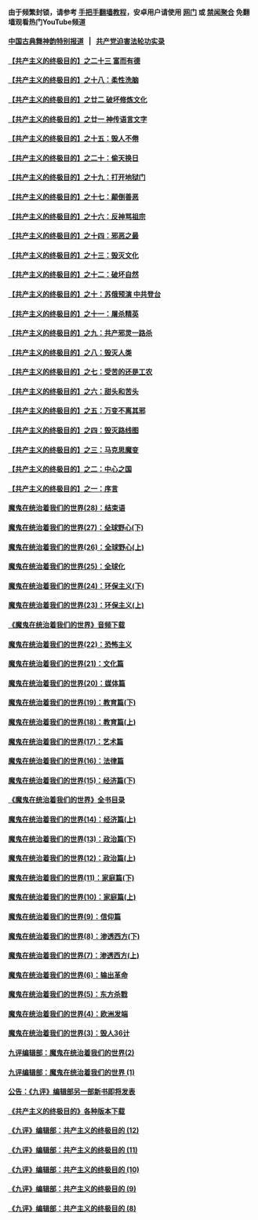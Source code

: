 #### 由于频繁封锁，请参考 [手把手翻墙教程](https://github.com/gfw-breaker/guides/wiki/)，安卓用户请使用 [网门](https://github.com/gfw-breaker/bn-android/blob/master/ogate.md?t=05300636) 或 [禁闻聚合](https://github.com/gfw-breaker/bn-android) 免翻墙观看热门YouTube频道 

#### [中国古典舞神韵特别报道](https://github.com/gfw-breaker/mh-news/blob/master/shenyun.md?t=05300636) &nbsp;&nbsp;|&nbsp;&nbsp; [共产党迫害法轮功实录](https://github.com/gfw-breaker/mh-news/blob/master/README.md?t=05300636)  

#### [【共产主义的终极目的】之二十三 富而有德](../pages/nsc422/n11283598.md?t=05300636) 

#### [【共产主义的终极目的】之十八：柔性洗脑](../pages/nsc422/n11199994.md?t=05300636) 

#### [【共产主义的终极目的】之廿二 破坏修炼文化](../pages/nsc422/n11245728.md?t=05300636) 

#### [【共产主义的终极目的】之廿一 神传语言文字](../pages/nsc422/n11263265.md?t=05300636) 

#### [【共产主义的终极目的】之十五：毁人不倦](../pages/nsc422/n11166792.md?t=05300636) 

#### [【共产主义的终极目的】之二十：偷天换日](../pages/nsc422/n11238846.md?t=05300636) 

#### [【共产主义的终极目的】之十九：打开地狱门](../pages/nsc422/n11206376.md?t=05300636) 

#### [【共产主义的终极目的】之十七：颠倒善恶](../pages/nsc422/n11179782.md?t=05300636) 

#### [【共产主义的终极目的】之十六：反神骂祖宗](../pages/nsc422/n11166798.md?t=05300636) 

#### [【共产主义的终极目的】之十四：邪恶之最](../pages/nsc422/n11150249.md?t=05300636) 

#### [【共产主义的终极目的】之十三：毁灭文化](../pages/nsc422/n11135227.md?t=05300636) 

#### [【共产主义的终极目的】之十二：破坏自然](../pages/nsc422/n11135214.md?t=05300636) 

#### [【共产主义的终极目的】之十：苏俄预演 中共登台](../pages/nsc422/n11118424.md?t=05300636) 

#### [【共产主义的终极目的】之十一：屠杀精英](../pages/nsc422/n11118442.md?t=05300636) 

#### [【共产主义的终极目的】之九：共产邪灵一路杀](../pages/nsc422/n11114139.md?t=05300636) 

#### [【共产主义的终极目的】之八：毁灭人类](../pages/nsc422/n11108503.md?t=05300636) 

#### [【共产主义的终极目的】之七：受苦的还是工农](../pages/nsc422/n11101809.md?t=05300636) 

#### [【共产主义的终极目的】之六：甜头和苦头](../pages/nsc422/n11096971.md?t=05300636) 

#### [【共产主义的终极目的】之五：万变不离其邪](../pages/nsc422/n11091285.md?t=05300636) 

#### [【共产主义的终极目的】之四：毁灭路线图](../pages/nsc422/n11086284.md?t=05300636) 

#### [【共产主义的终极目的】之三：马克思魔变](../pages/nsc422/n11061941.md?t=05300636) 

#### [【共产主义的终极目的】之二：中心之国](../pages/nsc422/n11047728.md?t=05300636) 

#### [【共产主义的终极目的】之一：序言](../pages/nsc422/n11086077.md?t=05300636) 

#### [魔鬼在统治着我们的世界(28)：结束语](../pages/nsc422/n10936246.md?t=05300636) 

#### [魔鬼在统治着我们的世界(27)：全球野心(下)](../pages/nsc422/n10928319.md?t=05300636) 

#### [魔鬼在统治着我们的世界(26)：全球野心(上)](../pages/nsc422/n10900318.md?t=05300636) 

#### [魔鬼在统治着我们的世界(25)：全球化](../pages/nsc422/n10788205.md?t=05300636) 

#### [魔鬼在统治着我们的世界(24)：环保主义(下)](../pages/nsc422/n10695307.md?t=05300636) 

#### [魔鬼在统治着我们的世界(23)：环保主义(上)](../pages/nsc422/n10688613.md?t=05300636) 

#### [《魔鬼在统治着我们的世界》音频下载](../pages/nsc422/n10635553.md?t=05300636) 

#### [魔鬼在统治着我们的世界(22)：恐怖主义](../pages/nsc422/n10614727.md?t=05300636) 

#### [魔鬼在统治着我们的世界(21)：文化篇](../pages/nsc422/n10597706.md?t=05300636) 

#### [魔鬼在统治着我们的世界(20)：媒体篇](../pages/nsc422/n10586579.md?t=05300636) 

#### [魔鬼在统治着我们的世界(19)：教育篇(下)](../pages/nsc422/n10564808.md?t=05300636) 

#### [魔鬼在统治着我们的世界(18)：教育篇(上)](../pages/nsc422/n10526970.md?t=05300636) 

#### [魔鬼在统治着我们的世界(17)：艺术篇](../pages/nsc422/n10499093.md?t=05300636) 

#### [魔鬼在统治着我们的世界(16)：法律篇](../pages/nsc422/n10485969.md?t=05300636) 

#### [魔鬼在统治着我们的世界(15)：经济篇(下)](../pages/nsc422/n10469975.md?t=05300636) 

#### [《魔鬼在统治着我们的世界》全书目录](../pages/nsc422/n10464261.md?t=05300636) 

#### [魔鬼在统治着我们的世界(14)：经济篇(上)](../pages/nsc422/n10457370.md?t=05300636) 

#### [魔鬼在统治着我们的世界(13)：政治篇(下)](../pages/nsc422/n10448270.md?t=05300636) 

#### [魔鬼在统治着我们的世界(12)：政治篇(上)](../pages/nsc422/n10444576.md?t=05300636) 

#### [魔鬼在统治着我们的世界(11)：家庭篇(下)](../pages/nsc422/n10440961.md?t=05300636) 

#### [魔鬼在统治着我们的世界(10)：家庭篇(上)](../pages/nsc422/n10435448.md?t=05300636) 

#### [魔鬼在统治着我们的世界(9)：信仰篇](../pages/nsc422/n10432159.md?t=05300636) 

#### [魔鬼在统治着我们的世界(8)：渗透西方(下)](../pages/nsc422/n10429603.md?t=05300636) 

#### [魔鬼在统治着我们的世界(7)：渗透西方(上)](../pages/nsc422/n10426013.md?t=05300636) 

#### [魔鬼在统治着我们的世界(6)：输出革命](../pages/nsc422/n10421536.md?t=05300636) 

#### [魔鬼在统治着我们的世界(5)：东方杀戮](../pages/nsc422/n10417707.md?t=05300636) 

#### [魔鬼在统治着我们的世界(4)：欧洲发端](../pages/nsc422/n10414890.md?t=05300636) 

#### [魔鬼在统治着我们的世界(3)：毁人36计](../pages/nsc422/n10411583.md?t=05300636) 

#### [九评编辑部：魔鬼在统治着我们的世界(2)](../pages/nsc422/n10410036.md?t=05300636) 

#### [九评编辑部：魔鬼在统治着我们的世界 (1)](../pages/nsc422/n10406825.md?t=05300636) 

#### [公告：《九评》编辑部另一部新书即将发表](../pages/nsc422/n10405104.md?t=05300636) 

#### [《共产主义的终极目的》各种版本下载](../pages/nsc422/n10022138.md?t=05300636) 

#### [《九评》编辑部：共产主义的终极目的 (12)](../pages/nsc422/n9933272.md?t=05300636) 

#### [《九评》编辑部：共产主义的终极目的 (11)](../pages/nsc422/n9924973.md?t=05300636) 

#### [《九评》编辑部：共产主义的终极目的 (10)](../pages/nsc422/n9920883.md?t=05300636) 

#### [《九评》编辑部：共产主义的终极目的 (9)](../pages/nsc422/n9916363.md?t=05300636) 

#### [《九评》编辑部：共产主义的终极目的 (8)](../pages/nsc422/n9912488.md?t=05300636) 

